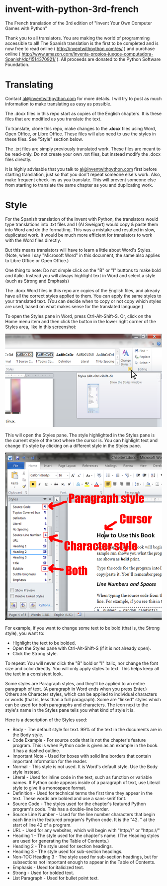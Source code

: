 # invent-with-python-3rd-french
The French translation of the 3rd edition of "Invent Your Own Computer Games with Python"

Thank you to all translators. You are making the world of programming accessible to all! The Spanish translation is the first to be completed and is now free to read online ( http://inventwithpython.com/es/ ) and purchase online ( http://www.amazon.com/Inventa-propios-juegos-computadora-Spanish/dp/1514370921/ ). All proceeds are donated to the Python Software Foundation.

Translating
===========

Contact al@inventwithpython.com for more details. I will try to post as much information to make translating as easy as possible.

The .docx files in this repo start as copies of the English chapters. It is these files that are modified as you translate the text.

To translate, clone this repo, make changes to the **.docx** files using Word, Open Office, or Libre Office. These files will also need to use the styles in these files. See "Style" section below.

The .txt files are simply previously translated work. These files are meant to be read-only. Do not create your own .txt files, but instead modify the .docx files directly.

It is highly advisable that you talk to al@inventwithpython.com first before starting translation, just so that you don't repeat someone else's work. Also, make frequent check-ins as you translate. This will prevent someone else from starting to translate the same chapter as you and duplicating work.


Style
=====

For the Spanish translation of the Invent with Python, the translators would type translations into .txt files and I (Al Sweigart) would copy & paste them into Word and do the formatting. This was a mistake and resulted in slow, duplicated work. It would be much more efficient for translators to work with the Word files directly.

But this means translators will have to learn a little about Word's Styles. (Note, when I say "Microsoft Word" in this document, the same also applies to Libre Office or Open Office.)

One thing to note: Do not simple click on the "B" or "I" buttons to make bold and italic. Instead you will always highlight text in Word and select a style (such as Strong and Emphasis)

The .docx Word files in this repo are copies of the English files, and already have all the correct styles applied to them. You can apply the same styles to your translated text. (You can decide when to copy or not copy which styles are used, based on what makes sense for the translated language.)

To open the Styles pane in Word, press Ctrl-Alt-Shift-S. Or, click on the Home menu item and then click the button in the lower right corner of the Styles area, like in this screenshot:

![Styles button](styles_button.png "Styles button")

This will open the Styles pane. The style highlighted in the Styles pane is the current style of the text where the cursor is. You can highlight text and change it's style by clicking on a different style in the Styles pane.

![Styles pane](styles_pane.png "Styles pane")

For example, if you want to change some text to be bold (that is, the Strong style), you want to:

* Highlight the text to be bolded.
* Open the Styles pane with Ctrl-Alt-Shift-S (if it is not already open).
* Click the Strong style.

To repeat: You will never click the "B" bold or "I" italic, nor change the font size and color directly. You will only apply styles to text. This helps keep all the text in a consistent look.

Some styles are Paragraph styles, and they'll be applied to an entire paragraph of text. (A paragraph in Word ends when you press Enter.) Others are Character styles, which can be applied to individual characters or words (that is, less than a full paragraph). Some are "linked" styles which can be used for both paragraphs and characters. The icon next to the style's name in the Styles pane tells you what kind of style it is.

Here is a description of the Styles used:

* Body - The default style for text. 99% of the text in the documents are in the Body style.
* Code Example - For source code that is not the chapter's feature program. This is when Python code is given as an example in the book. It has a dashed outline.
* Important Note - Used for boxes with solid line borders that contain important information for the reader.
* Normal - This style is not used. It is Word's default style. Use the Body style instead.
* Literal - Used for inline code in the text, such as function or variable names. If Python code appears inside of a paragraph of text, use Literal style to give it a monospace format.
* Definition - Used for technical terms the first time they appear in the text. These words are bolded and use a sans-serif font.
* Source Code - The styles used for the chapter's featured Python program's code. This has a double-line border.
* Source Line Number - Used for the line number characters that begin each line in the featured program's Python code. It is the "42. " at the start of line 42 of a program.
* URL - Used for any websites, which will begin with "http://" or "https://"
* Heading 1 - The style used for the chapter's name. (The Heading styles are used for generating the Table of Contents.)
* Heading 2 - The style used for section headings.
* Heading 3 - The style used for sub-section headings.
* Non-TOC Heading 3 - The style used for sub-section headings, but for subsections not important enough to appear in the Table of Contents.
* Emphasis - Used for italicized text.
* Strong - Used for bolded text.
* List Paragraph - Used for bullet point text.